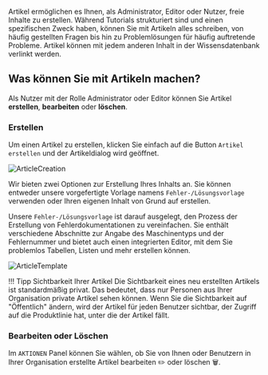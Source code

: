 Artikel ermöglichen es Ihnen, als Administrator, Editor oder Nutzer, freie Inhalte zu erstellen. Während Tutorials strukturiert sind und einen spezifischen Zweck haben, können Sie mit Artikeln alles schreiben, von häufig gestellten Fragen bis hin zu Problemlösungen für häufig auftretende Probleme. Artikel können mit jedem anderen Inhalt in der Wissensdatenbank verlinkt werden.

## Was können Sie mit Artikeln machen?
Als Nutzer mit der Rolle Administrator oder Editor können Sie Artikel **erstellen**, **bearbeiten** oder **löschen**.

### **Erstellen**
Um einen Artikel zu erstellen, klicken Sie einfach auf die Button `Artikel erstellen` und der Artikeldialog wird geöffnet.

![ArticleCreation](https://i.imgur.com/KXYPIj5.gif)

Wir bieten zwei Optionen zur Erstellung Ihres Inhalts an. Sie können entweder unsere vorgefertigte Vorlage namens `Fehler-/Lösungsvorlage` verwenden oder Ihren eigenen Inhalt von Grund auf erstellen.

Unsere `Fehler-/Lösungsvorlage` ist darauf ausgelegt, den Prozess der Erstellung von Fehlerdokumentationen zu vereinfachen. Sie enthält verschiedene Abschnitte zur Angabe des Maschinentyps und der Fehlernummer und bietet auch einen integrierten Editor, mit dem Sie problemlos Tabellen, Listen und mehr erstellen können.

![ArticleTemplate](https://i.imgur.com/UvmaB2H.gif)

!!! Tipp Sichtbarkeit Ihrer Artikel
        Die Sichtbarkeit eines neu erstellten Artikels ist standardmäßig privat. Das bedeutet, dass nur Personen aus Ihrer Organisation private Artikel sehen können. Wenn Sie die Sichtbarkeit auf "Öffentlich" ändern, wird der Artikel für jeden Benutzer sichtbar, der Zugriff auf die Produktlinie hat, unter die der Artikel fällt.

### **Bearbeiten oder Löschen**

Im `AKTIONEN` Panel können Sie wählen, ob Sie von Ihnen oder Benutzern in Ihrer Organisation erstellte Artikel bearbeiten :pencil2: oder löschen :wastebasket:.